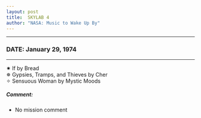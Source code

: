 ```yaml
---
layout: post
title:  SKYLAB 4
author: "NASA: Music to Wake Up By"
---
```


----
### DATE: January 29, 1974
----
✷ If by Bread  &nbsp;<br />✵ Gypsies, Tramps, and Thieves by Cher  &nbsp;<br />✧ Sensuous Woman by Mystic Moods

##### Comment:
* No mission comment
